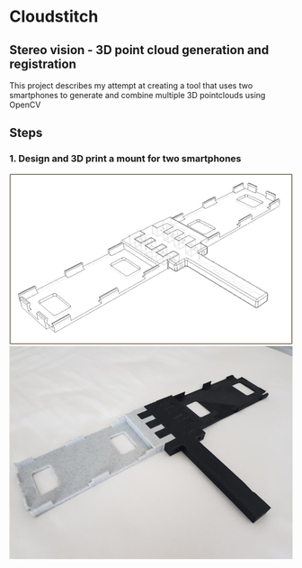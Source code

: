 # Cloudstitch
## Stereo vision - 3D point cloud generation and registration

This project describes my attempt at creating a tool that uses two smartphones to generate and combine multiple 3D pointclouds using OpenCV


## Steps
### 1.  Design and 3D print a mount for two smartphones
![image](https://github.com/sverrirhd/Stereo-vision-and-3D-registration/raw/main/Images/3D%20design.png)
![image](https://github.com/sverrirhd/Stereo-vision-and-3D-registration/raw/main/Images/Printed.png)
